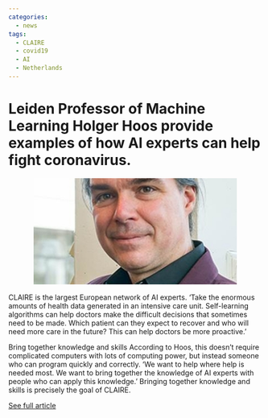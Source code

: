 ```yaml
---
categories:
  - news
tags:
  - CLAIRE
  - covid19
  - AI
  - Netherlands
---
```


# Leiden Professor of Machine Learning Holger Hoos provide examples of how AI experts can help fight coronavirus.

<p align="center"><img src="/assets/images/images_posts/pic_Holger_Hoos.jpeg"  width="80%"></p> 

CLAIRE is the largest European network of AI experts. ‘Take the enormous amounts of health data generated in an intensive care unit. Self-learning algorithms can help doctors make the difficult decisions that sometimes need to be made. Which patient can they expect to recover and who will need more care in the future? This can help doctors be more proactive.’

Bring together knowledge and skills
According to Hoos, this doesn’t require complicated computers with lots of computing power, but instead someone who can program quickly and correctly. ‘We want to help where help is needed most. We want to bring together the knowledge of AI experts with people who can apply this knowledge.’ Bringing together knowledge and skills is precisely the goal of CLAIRE.

[See full article](https://www.universiteitleiden.nl/en/news/2020/04/ai-versus-corona)
